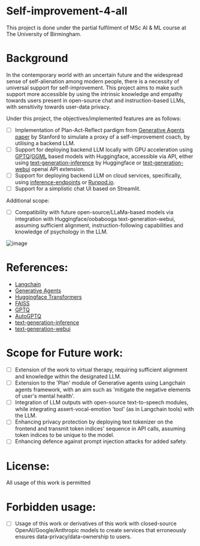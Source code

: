 # Self-improvement-4-all

This project is done under the partial fulfilment of MSc AI & ML course at The University of Birmingham.

# Background

In the contemporary world with an uncertain future and the widespread sense of self-alienation among modern people, there is a necessity of universal support for self-improvement. This project aims to make such support more accessible by using the intrinsic knowledge and empathy towards users present in open-source chat and instruction-based LLMs, with sensitivity towards user-data privacy.

Under this project, the objectives/implemented features are as follows:
- [ ] Implementation of Plan-Act-Reflect pardigm from [Generative Agents paper](https://arxiv.org/abs/2304.03442) by Stanford to simulate a proxy of a self-improvement coach, by utilising a backend LLM.
- [ ] Support for deploying backend LLM locally with GPU acceleration using [GPTQ](https://github.com/IST-DASLab/gptq)/[GGML](http://ggml.ai/) based models with Huggingface, accessible via API, either using [text-generation-inference](https://github.com/huggingface/text-generation-inference) by Huggingface or [text-generation-webui](https://github.com/oobabooga/text-generation-webui) openai API extension.
- [ ] Support for deploying backend LLM on cloud services, specifically, using [inference-endpoints](https://huggingface.co/inference-endpoints) or [Runpod.io](https://www.runpod.io/).
- [ ] Support for a simplistic chat UI based on Streamlit.

Additional scope:
- [ ] Compatibility with future open-source/LLaMa-based models via integration with Huggingface/oobabooga text-generation-webui, assuming sufficient alignment, instruction-following capabilities and knowledge of psychology in the LLM.

![image](https://github.com/tripathiarpan20/self-improv-4-all/assets/42506819/186f4d07-c480-4e43-8a74-92f13f66c207)


# References:
- [Langchain](https://github.com/hwchase17/langchain)
- [Generative Agents](https://arxiv.org/abs/2304.03442)
- [Huggingface Transformers](https://github.com/huggingface/transformers)
- [FAISS](https://github.com/facebookresearch/faiss)
- [GPTQ](https://github.com/IST-DASLab/gptq)
- [AutoGPTQ](https://github.com/PanQiWei/AutoGPTQ)
- [text-generation-inference](https://github.com/huggingface/text-generation-inference)
- [text-generation-webui](https://github.com/oobabooga/text-generation-webui)


# Scope for Future work:
- [ ] Extension of the work to virtual therapy, requiring sufficient alignment and knowledge within the designated LLM.
- [ ] Extension to the 'Plan' module of Generative agents using Langchain agents framework, with an aim such as 'mitigate the negative elements of user's mental health'.
- [ ] Integration of LLM outputs with open-source text-to-speech modules, while integrating assert-vocal-emotion 'tool' (as in Langchain tools) with the LLM. 
- [ ] Enhancing privacy protection by deploying text tokenizer on the frontend and transmit token indices' sequence in API calls, assuming token indices to be unique to the model.
- [ ] Enhancing defence against prompt injection attacks for added safety.

# License:
All usage of this work is permitted 

# Forbidden usage:
- [ ] Usage of this work or derivatives of this work with closed-source OpenAI/Google/Anthropic models to create services that erroneously ensures data-privacy/data-ownership to users.
